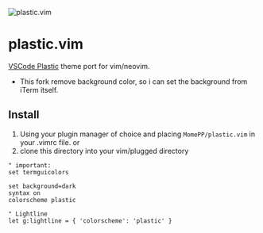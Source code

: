 ![plastic.vim](https://github.com/MomePP/plastic.vim/blob/master/plastic-vim-screen.png)

# plastic.vim

[VSCode Plastic](https://github.com/will-stone/plastic) theme port for vim/neovim.

- This fork remove background color, so i can set the background from iTerm itself.

## Install

1. Using your plugin manager of choice and placing `MomePP/plastic.vim` in your .vimrc file.
   or
2. clone this directory into your vim/plugged directory

```vim
" important:
set termguicolors

set background=dark
syntax on
colorscheme plastic

" Lightline
let g:lightline = { 'colorscheme': 'plastic' }
```

